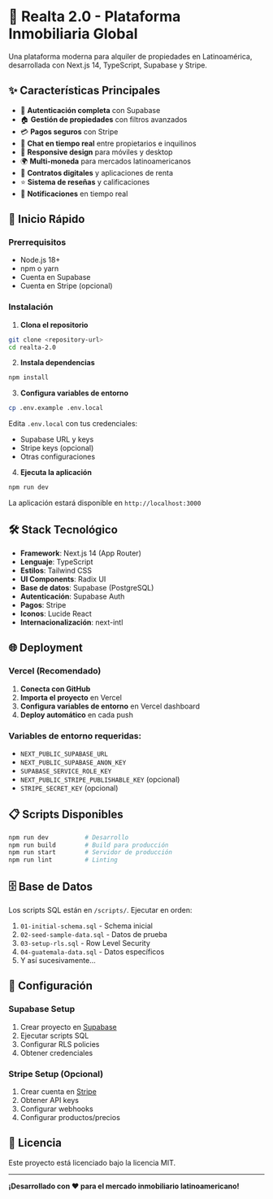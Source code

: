 # 🏡 Realta 2.0 - Plataforma Inmobiliaria Global

Una plataforma moderna para alquiler de propiedades en Latinoamérica, desarrollada con Next.js 14, TypeScript, Supabase y Stripe.

## ✨ Características Principales

- 🔐 **Autenticación completa** con Supabase
- 🏠 **Gestión de propiedades** con filtros avanzados
- 💳 **Pagos seguros** con Stripe
- 💬 **Chat en tiempo real** entre propietarios e inquilinos
- 📱 **Responsive design** para móviles y desktop
- 🌍 **Multi-moneda** para mercados latinoamericanos
- 📄 **Contratos digitales** y aplicaciones de renta
- ⭐ **Sistema de reseñas** y calificaciones
- 🔔 **Notificaciones** en tiempo real

## 🚀 Inicio Rápido

### Prerrequisitos

- Node.js 18+ 
- npm o yarn
- Cuenta en Supabase
- Cuenta en Stripe (opcional)

### Instalación

1. **Clona el repositorio**
```bash
git clone <repository-url>
cd realta-2.0
```

2. **Instala dependencias**
```bash
npm install
```

3. **Configura variables de entorno**
```bash
cp .env.example .env.local
```

Edita `.env.local` con tus credenciales:
- Supabase URL y keys
- Stripe keys (opcional)
- Otras configuraciones

4. **Ejecuta la aplicación**
```bash
npm run dev
```

La aplicación estará disponible en `http://localhost:3000`

## 🛠 Stack Tecnológico

- **Framework**: Next.js 14 (App Router)
- **Lenguaje**: TypeScript
- **Estilos**: Tailwind CSS
- **UI Components**: Radix UI
- **Base de datos**: Supabase (PostgreSQL)
- **Autenticación**: Supabase Auth
- **Pagos**: Stripe
- **Iconos**: Lucide React
- **Internacionalización**: next-intl

## 🌐 Deployment

### Vercel (Recomendado)

1. **Conecta con GitHub**
2. **Importa el proyecto** en Vercel
3. **Configura variables de entorno** en Vercel dashboard
4. **Deploy automático** en cada push

### Variables de entorno requeridas:
- `NEXT_PUBLIC_SUPABASE_URL`
- `NEXT_PUBLIC_SUPABASE_ANON_KEY`
- `SUPABASE_SERVICE_ROLE_KEY`
- `NEXT_PUBLIC_STRIPE_PUBLISHABLE_KEY` (opcional)
- `STRIPE_SECRET_KEY` (opcional)

## 📋 Scripts Disponibles

```bash
npm run dev          # Desarrollo
npm run build        # Build para producción
npm run start        # Servidor de producción
npm run lint         # Linting
```

## 🗄 Base de Datos

Los scripts SQL están en `/scripts/`. Ejecutar en orden:

1. `01-initial-schema.sql` - Schema inicial
2. `02-seed-sample-data.sql` - Datos de prueba
3. `03-setup-rls.sql` - Row Level Security
4. `04-guatemala-data.sql` - Datos específicos
5. Y así sucesivamente...

## 🔧 Configuración

### Supabase Setup

1. Crear proyecto en [Supabase](https://supabase.com)
2. Ejecutar scripts SQL
3. Configurar RLS policies
4. Obtener credenciales

### Stripe Setup (Opcional)

1. Crear cuenta en [Stripe](https://stripe.com)
2. Obtener API keys
3. Configurar webhooks
4. Configurar productos/precios

## 📝 Licencia

Este proyecto está licenciado bajo la licencia MIT.

---

**¡Desarrollado con ❤️ para el mercado inmobiliario latinoamericano!**
